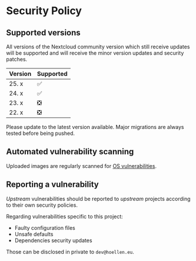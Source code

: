 # Security Policy

## Supported versions

All versions of the Nextcloud community version which still receive updates will be supported 
and will receive the minor version updates and security patches.

| Version | Supported          |
| ------- | ------------------ |
| 25. x   | :white_check_mark: |
| 24. x   | :white_check_mark: |
| 23. x   | :negative_squared_cross_mark: |
| 22. x   | :negative_squared_cross_mark: |

Please update to the latest version available. Major migrations are always tested before being pushed.

## Automated vulnerability scanning

Uploaded images are regularly scanned for [OS vulnerabilities](https://github.com/Wonderfall/docker-nextcloud/security/code-scanning).

## Reporting a vulnerability

*Upstream* vulnerabilities should be reported to *upstream* projects according to their own security policies.

Regarding vulnerabilities specific to this project:
- Faulty configuration files
- Unsafe defaults
- Dependencies security updates

Those can be disclosed in private to `dev@hoellen.eu`.

